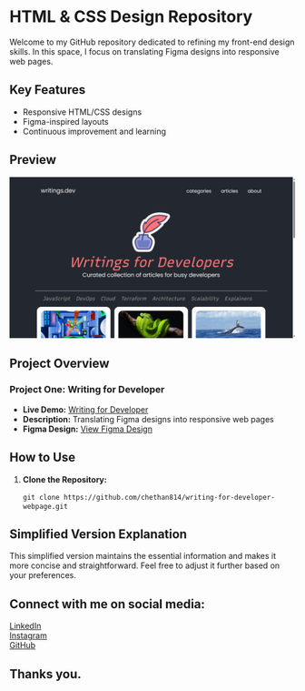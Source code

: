 # HTML & CSS Design Repository

Welcome to my GitHub repository dedicated to refining my front-end design skills. In this space, I focus on translating Figma designs into responsive web pages.

## Key Features

- Responsive HTML/CSS designs
- Figma-inspired layouts
- Continuous improvement and learning

## Preview

<img src="\img\perview.png">

## Project Overview

### Project One: Writing for Developer

- **Live Demo:** [Writing for Developer](https://chethan814.github.io/writing-for-developer-webpage/)
- **Description:** Translating Figma designs into responsive web pages
- **Figma Design:** [View Figma Design](https://www.figma.com/file/nh0V05z3NB87ue9v5PcO3R/writings.dev?node-id=0%3A1&mode=dev)

## How to Use

1. **Clone the Repository:**

   ```
   git clone https://github.com/chethan814/writing-for-developer-webpage.git
   ```
## Simplified Version Explanation

This simplified version maintains the essential information and makes it more concise and straightforward. Feel free to adjust it further based on your preferences.


## Connect with me on social media:

[LinkedIn](https://www.linkedin.com/in/chethan-k-r-559748229/) <br>
[Instagram](https://www.instagram.com/chethan3145/) <br>
[GitHub](https://github.com/Chethan814) <br>

## Thanks you.